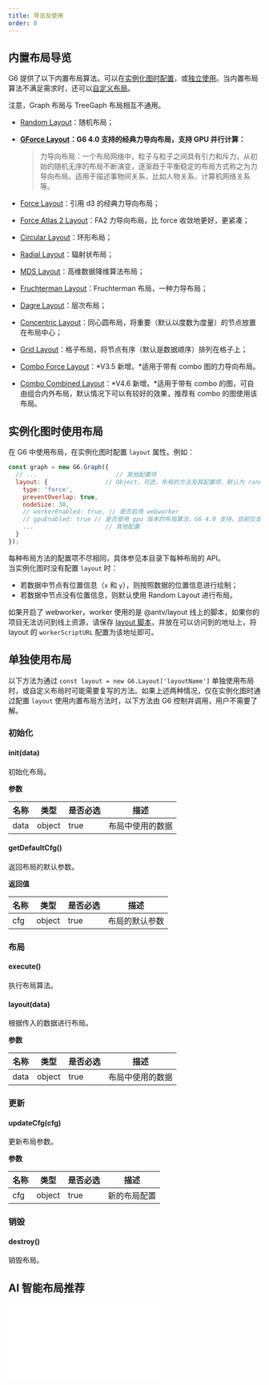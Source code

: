 ```yaml
---
title: 导览及使用
order: 0
---
```


## 内置布局导览

G6 提供了以下内置布局算法。可以在[实例化图时配置](#实例化图时使用布局)，或[独立使用](#单独使用布局)。当内置布局算法不满足需求时，还可以[自定义布局](/zh/docs/api/register-layout)。

注意，Graph 布局与 TreeGaph 布局相互不通用。

- [Random Layout](/zh/docs/api/graph-layout/random)：随机布局；
- **[GForce Layout](zh/docs/api/graph-layout/g-force)：G6 4.0 支持的经典力导向布局，支持 GPU 并行计算：**

  > 力导向布局：一个布局网络中，粒子与粒子之间具有引力和斥力，从初始的随机无序的布局不断演变，逐渐趋于平衡稳定的布局方式称之为力导向布局。适用于描述事物间关系，比如人物关系、计算机网络关系等。

- [Force Layout](/zh/docs/api/graph-layout/force)：引用 d3 的经典力导向布局；
- [Force Atlas 2 Layout](/zh/docs/api/graph-layout/force-atlas2)：FA2 力导向布局，比 force 收敛地更好，更紧凑；
- [Circular Layout](/zh/docs/api/graph-layout/circular)：环形布局；
- [Radial Layout](/zh/docs/api/graph-layout/radial)：辐射状布局；
- [MDS Layout](/zh/docs/api/graph-layout/mds)：高维数据降维算法布局；
- [Fruchterman Layout](/zh/docs/api/graph-layout/fruchterman)：Fruchterman 布局，一种力导布局；
- [Dagre Layout](/zh/docs/api/graph-layout/dagre)：层次布局；
- [Concentric Layout](/zh/docs/api/graph-layout/concentric)：同心圆布局，将重要（默认以度数为度量）的节点放置在布局中心；
- [Grid Layout](/zh/docs/api/graph-layout/grid)：格子布局，将节点有序（默认是数据顺序）排列在格子上；
- [Combo Force Layout](/zh/docs/api/graph-layout/combo-force)：*V3.5 新增。*适用于带有 combo 图的力导向布局。
- [Combo Combined Layout](/zh/docs/api/graph-layout/combo-combined)：*V4.6 新增。*适用于带有 combo 的图，可自由组合内外布局，默认情况下可以有较好的效果，推荐有 combo 的图使用该布局。

## 实例化图时使用布局

在 G6 中使用布局，在实例化图时配置 `layout` 属性。例如：

```javascript
const graph = new G6.Graph({
  // ...                      // 其他配置项
  layout: {                // Object，可选，布局的方法及其配置项，默认为 random 布局。
    type: 'force',
    preventOverlap: true,
    nodeSize: 30,
    // workerEnabled: true, // 是否启用 webworker
    // gpuEnabled: true // 是否使用 gpu 版本的布局算法，G6 4.0 支持，目前仅支持 gForce 及 fruchterman。若用户的机器或浏览器不支持 GPU 计算，将会自动降级为 CPU 计算
    ...                    // 其他配置
  }
});
```

每种布局方法的配置项不尽相同，具体参见本目录下每种布局的 API。<br />当实例化图时没有配置 `layout` 时：

- 若数据中节点有位置信息（`x` 和 `y`），则按照数据的位置信息进行绘制；
- 若数据中节点没有位置信息，则默认使用 Random Layout 进行布局。

如果开启了 webworker，worker 使用的是 @antv/layout 线上的脚本，如果你的项目无法访问到线上资源，请保存 [layout 脚本](https://unpkg.com/@antv/layout@latest/dist/layout.min.js)，并放在可以访问到的地址上，将 layout 的 `workerScriptURL` 配置为该地址即可。

## 单独使用布局

以下方法为通过 `const layout = new G6.Layout['layoutName']` 单独使用布局时，或自定义布局时可能需要复写的方法。如果上述两种情况，仅在实例化图时通过配置 `layout` 使用内置布局方法时，以下方法由 G6 控制并调用，用户不需要了解。

### 初始化

#### init(data)

初始化布局。

**参数**

| 名称 | 类型   | 是否必选 | 描述             |
| ---- | ------ | -------- | ---------------- |
| data | object | true     | 布局中使用的数据 |

#### getDefaultCfg()

返回布局的默认参数。

**返回值**

| 名称 | 类型   | 是否必选 | 描述           |
| ---- | ------ | -------- | -------------- |
| cfg  | object | true     | 布局的默认参数 |

### 布局

#### execute()

执行布局算法。

#### layout(data)

根据传入的数据进行布局。

**参数**

| 名称 | 类型   | 是否必选 | 描述             |
| ---- | ------ | -------- | ---------------- |
| data | object | true     | 布局中使用的数据 |

### 更新

#### updateCfg(cfg)

更新布局参数。

**参数**

| 名称 | 类型   | 是否必选 | 描述         |
| ---- | ------ | -------- | ------------ |
| cfg  | object | true     | 新的布局配置 |

### 销毁

#### destroy()

销毁布局。

## AI 智能布局推荐

<embed src="@/docs/manual/middle/layout/ai-layout.zh.md"></embed>
